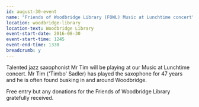 ```yaml
---
id: august-30-event
name: "Friends of Woodbridge Library (FOWL) Music at Lunchtime concert"
location: woodbridge-library
location-text: Woodbridge Library
event-start-date: 2016-08-30
event-start-time: 1245
event-end-time: 1330
breadcrumb: y
---
```

Talented jazz saxophonist Mr Tim will be playing at our Music at Lunchtime concert.
Mr Tim ('Timbo' Sadler) has played the saxophone for 47 years and he is often
found busking in and around Woodbridge.  

Free entry but any donations for the Friends of Woodbridge Library gratefully received.
